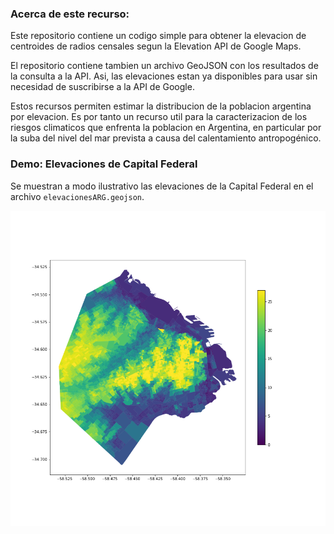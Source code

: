 ### Acerca de este recurso:

Este repositorio contiene un codigo simple para obtener la elevacion de centroides de radios censales segun la Elevation API de Google Maps. 

El repositorio contiene tambien un archivo GeoJSON con los resultados de la consulta a la API. Asi, las elevaciones estan ya disponibles para usar sin necesidad de suscribirse a la API de Google.

Estos recursos permiten estimar la distribucion de la poblacion argentina por elevacion. Es por tanto un recurso util para la caracterizacion de los riesgos climaticos que enfrenta la poblacion en Argentina, en particular por la suba del nivel del mar prevista a causa del calentamiento antropogénico.

### Demo: Elevaciones de Capital Federal

Se muestran a modo ilustrativo las elevaciones de la Capital Federal en el archivo `elevacionesARG.geojson`.

<img src="elevation_demo.png" width="700"/>
